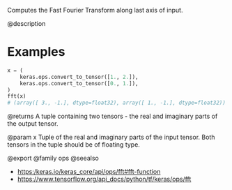 Computes the Fast Fourier Transform along last axis of input.

@description

# Examples
```python
x = (
    keras.ops.convert_to_tensor([1., 2.]),
    keras.ops.convert_to_tensor([0., 1.]),
)
fft(x)
# (array([ 3., -1.], dtype=float32), array([ 1., -1.], dtype=float32))
```

@returns
A tuple containing two tensors - the real and imaginary parts of the
output tensor.

@param x
Tuple of the real and imaginary parts of the input tensor. Both
tensors in the tuple should be of floating type.

@export
@family ops
@seealso
+ <https:/keras.io/keras_core/api/ops/fft#fft-function>
+ <https://www.tensorflow.org/api_docs/python/tf/keras/ops/fft>

